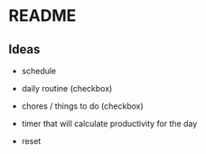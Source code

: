 # README
## Ideas

- schedule
 - daily routine (checkbox)
 - chores / things to do (checkbox)
- timer that will calculate productivity for the day


- reset